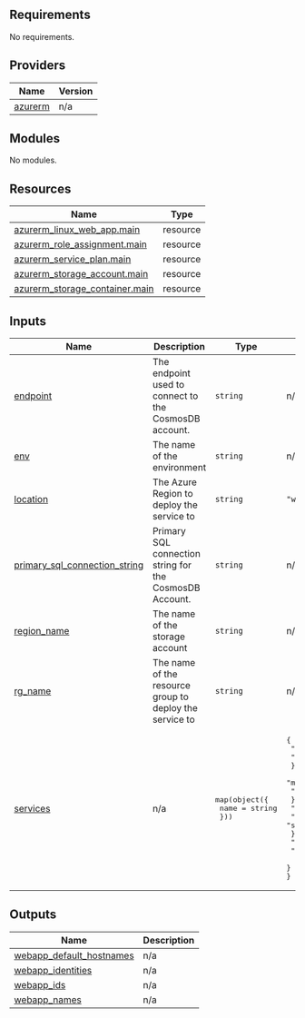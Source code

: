 <!-- BEGIN_TF_DOCS -->
## Requirements

No requirements.

## Providers

| Name | Version |
|------|---------|
| <a name="provider_azurerm"></a> [azurerm](#provider\_azurerm) | n/a |

## Modules

No modules.

## Resources

| Name | Type |
|------|------|
| [azurerm_linux_web_app.main](https://registry.terraform.io/providers/hashicorp/azurerm/latest/docs/resources/linux_web_app) | resource |
| [azurerm_role_assignment.main](https://registry.terraform.io/providers/hashicorp/azurerm/latest/docs/resources/role_assignment) | resource |
| [azurerm_service_plan.main](https://registry.terraform.io/providers/hashicorp/azurerm/latest/docs/resources/service_plan) | resource |
| [azurerm_storage_account.main](https://registry.terraform.io/providers/hashicorp/azurerm/latest/docs/resources/storage_account) | resource |
| [azurerm_storage_container.main](https://registry.terraform.io/providers/hashicorp/azurerm/latest/docs/resources/storage_container) | resource |

## Inputs

| Name | Description | Type | Default | Required |
|------|-------------|------|---------|:--------:|
| <a name="input_endpoint"></a> [endpoint](#input\_endpoint) | The endpoint used to connect to the CosmosDB account. | `string` | n/a | yes |
| <a name="input_env"></a> [env](#input\_env) | The name of the environment | `string` | n/a | yes |
| <a name="input_location"></a> [location](#input\_location) | The Azure Region to deploy the service to | `string` | `"westeurope"` | no |
| <a name="input_primary_sql_connection_string"></a> [primary\_sql\_connection\_string](#input\_primary\_sql\_connection\_string) | Primary SQL connection string for the CosmosDB Account. | `string` | n/a | yes |
| <a name="input_region_name"></a> [region\_name](#input\_region\_name) | The name of the storage account | `string` | n/a | yes |
| <a name="input_rg_name"></a> [rg\_name](#input\_rg\_name) | The name of the resource group to deploy the service to | `string` | n/a | yes |
| <a name="input_services"></a> [services](#input\_services) | n/a | <pre>map(object({<br>    name  = string<br>  }))</pre> | <pre>{<br>  "download": {<br>    "name": "download"<br>  },<br>  "metadata": {<br>    "name": "metadata"<br>  },<br>  "search": {<br>    "name": "search"<br>  },<br>  "upload": {<br>    "name": "upload"<br>  }<br>}</pre> | no |

## Outputs

| Name | Description |
|------|-------------|
| <a name="output_webapp_default_hostnames"></a> [webapp\_default\_hostnames](#output\_webapp\_default\_hostnames) | n/a |
| <a name="output_webapp_identities"></a> [webapp\_identities](#output\_webapp\_identities) | n/a |
| <a name="output_webapp_ids"></a> [webapp\_ids](#output\_webapp\_ids) | n/a |
| <a name="output_webapp_names"></a> [webapp\_names](#output\_webapp\_names) | n/a |
<!-- END_TF_DOCS -->